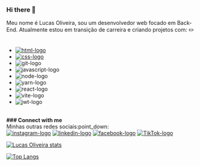 ### Hi there 👋

Meu nome é Lucas Oliveira, sou um desenvolvedor web focado em Back-End.  Atualmente estou em transição de carreira e criando projetos com: ✏️
<br>
<br>
- <a href = "https://www.google.com.br/" target = "_blank"><img src = "https://img.shields.io/badge/HTML5-E34F26?style=for-the-badge&logo=html5&logoColor=white" alt = "html-logo"></a>
- <a href = "https://www.google.com.br/" target = "_blank"><img src = "https://img.shields.io/badge/CSS3-1572B6?style=for-the-badge&logo=css3&logoColor=white" alt = "css-logo"></a>
- <img src = "https://img.shields.io/badge/GIT-E44C30?style=for-the-badge&logo=git&logoColor=white" alt = "git-logo">
- <img src = "https://img.shields.io/badge/JavaScript-323330?style=for-the-badge&logo=javascript&logoColor=F7DF1E" alt = "javascript-logo">
- <img src = "https://img.shields.io/badge/node.js-6DA55F?style=for-the-badge&logo=node.js&logoColor=white" alt = "node-logo">
- <img src = "https://img.shields.io/badge/yarn-%232C8EBB.svg?style=for-the-badge&logo=yarn&logoColor=white" alt="yarn-logo">
- <img src = "https://img.shields.io/badge/react-%2320232a.svg?style=for-the-badge&logo=react&logoColor=%2361DAFB" alt = "react-logo">
- <img src = "https://img.shields.io/badge/vite-%23646CFF.svg?style=for-the-badge&logo=vite&logoColor=white" alt = "vite-logo">
- <img src = "https://img.shields.io/badge/JWT-black?style=for-the-badge&logo=JSON%20web%20tokens" alt = "jwt-logo">
<br>
<b>### Connect with me </b>
<br>
Minhas outras redes sociais:point_down:
<br>
<a href = "https://www.instagram.com/englucasrones/" target = "_blank"><img src = "https://img.shields.io/badge/Instagram-E4405F?style=for-the-badge&logo=instagram&logoColor=white" alt = "instagram-logo"></a>
<a href = "https://www.linkedin.com/in/lucas-rones/" target = "_blank"><img src = "https://img.shields.io/badge/LinkedIn-0077B5?style=for-the-badge&logo=linkedin&logoColor=white" alt = "linkedin-logo"></a>
<a href = "https://www.facebook.com/lucas.anjoss/" target = "_blank"><img src = "https://img.shields.io/badge/Facebook-1877F2?style=for-the-badge&logo=facebook&logoColor=white" alt = "facebook-logo"></a>
<a href = "https://www.tiktok.com/@lucasrones22" target "_blank"><img src = "https://img.shields.io/badge/TikTok-000000?style=for-the-badge&logo=tiktok&logoColor=white" alt = "TikTok-logo"></a>


[![Lucas Oliveira stats](https://github-readme-stats.vercel.app/api?username=lucasoliveiraDEV22)](https://github.com/anuraghazra/github-readme-stats)

[![Top Langs](https://github-readme-stats.vercel.app/api/top-langs/?username=lucasoliveiraDEV22)](https://github.com/anuraghazra/github-readme-stats)


